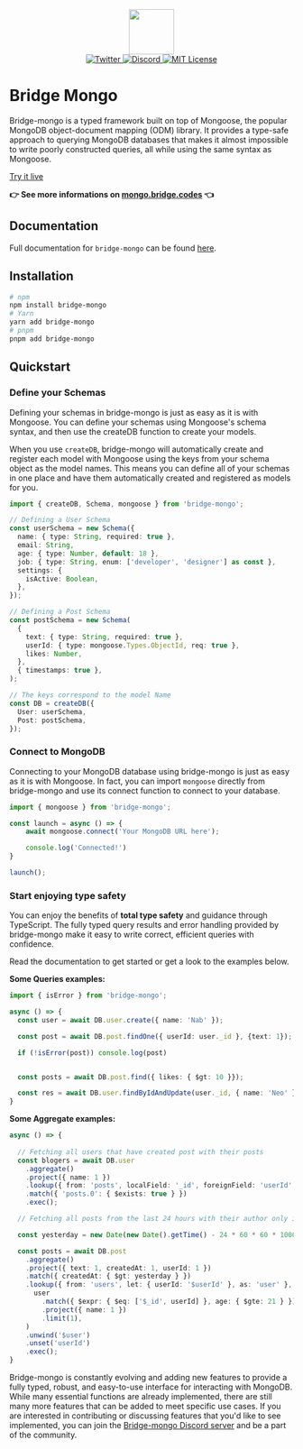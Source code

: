 <div align="center">
  <a href="https://bridge.codes">
      <img src="https://mongo.bridge.codes/img/bridge-mongo.svg" height="80" />
  </a>
</div>
  
<div align="center">

 <a href="https://twitter.com/bridge_codes">
    <img alt="Twitter" src="https://img.shields.io/twitter/url.svg?label=%40bridge_codes&style=social&url=https%3A%2F%2Ftwitter.com%2Falexdotjs" />
  </a>
  <a href="https://discord.gg/yxjrwm7Bfr"> 
    <img alt="Discord" src="https://img.shields.io/discord/1050622016673288282?color=7389D8&label&logo=discord&logoColor=ffffff" />
  </a>
  <a href="https://github.com/trpc/trpc/blob/main/LICENSE">
    <img alt="MIT License" src="https://img.shields.io/github/license/trpc/trpc" />
  </a>
</div>

# Bridge Mongo

Bridge-mongo is a typed framework built on top of Mongoose, the popular MongoDB object-document mapping (ODM) library. It provides a type-safe approach to querying MongoDB databases that makes it almost impossible to write poorly constructed queries, all while using the same syntax as Mongoose.

[Try it live](https://stackblitz.com/edit/bridge-mongo?file=index.ts&view=editor)

**👉 See more informations on [mongo.bridge.codes](https://mongo.bridge.codes) 👈**

## Documentation

Full documentation for `bridge-mongo` can be found [here](https://mongo.bridge.codes).

## Installation

```bash
# npm
npm install bridge-mongo
# Yarn
yarn add bridge-mongo
# pnpm
pnpm add bridge-mongo
```

## Quickstart

### Define your Schemas

Defining your schemas in bridge-mongo is just as easy as it is with Mongoose. You can define your schemas using Mongoose's schema syntax, and then use the createDB function to create your models.

When you use `createDB`, bridge-mongo will automatically create and register each model with Mongoose using the keys from your schema object as the model names. This means you can define all of your schemas in one place and have them automatically created and registered as models for you.

```ts twoslash title='index.ts'
import { createDB, Schema, mongoose } from 'bridge-mongo';

// Defining a User Schema
const userSchema = new Schema({
  name: { type: String, required: true },
  email: String,
  age: { type: Number, default: 18 },
  job: { type: String, enum: ['developer', 'designer'] as const },
  settings: {
    isActive: Boolean,
  },
});

// Defining a Post Schema
const postSchema = new Schema(
  {
    text: { type: String, required: true },
    userId: { type: mongoose.Types.ObjectId, req: true },
    likes: Number,
  },
  { timestamps: true },
);

// The keys correspond to the model Name
const DB = createDB({
  User: userSchema,
  Post: postSchema,
});
```

### Connect to MongoDB

Connecting to your MongoDB database using bridge-mongo is just as easy as it is with Mongoose. In fact, you can import `mongoose` directly from bridge-mongo and use its connect function to connect to your database.

```ts twoslash title='index.ts'
import { mongoose } from 'bridge-mongo';

const launch = async () => {
    await mongoose.connect('Your MongoDB URL here');

    console.log('Connected!')
}

launch();
```


### Start enjoying type safety

You can enjoy the benefits of **total type safety** and guidance through TypeScript. The fully typed query results and error handling provided by bridge-mongo make it easy to write correct, efficient queries with confidence.

 Read the documentation to get started or get a look to the examples below.

**Some Queries examples:**

```ts
import { isError } from 'bridge-mongo';

async () => {
  const user = await DB.user.create({ name: 'Nab' });

  const post = await DB.post.findOne({ userId: user._id }, {text: 1});

  if (!isError(post)) console.log(post)


  const posts = await DB.post.find({ likes: { $gt: 10 }});

  const res = await DB.user.findByIdAndUpdate(user._id, { name: 'Neo' }, { projection: { name: 1 } })
}
```

**Some Aggregate examples:**

```ts twoslash title='index.ts'
async () => {
  
  // Fetching all users that have created post with their posts
  const blogers = await DB.user
    .aggregate()
    .project({ name: 1 })
    .lookup({ from: 'posts', localField: '_id', foreignField: 'userId' })
    .match({ 'posts.0': { $exists: true } })
    .exec();

  // Fetching all posts from the last 24 hours with their author only if he's >= 21 years old

  const yesterday = new Date(new Date().getTime() - 24 * 60 * 60 * 1000);

  const posts = await DB.post
    .aggregate()
    .project({ text: 1, createdAt: 1, userId: 1 })
    .match({ createdAt: { $gt: yesterday } })
    .lookup({ from: 'users', let: { userId: '$userId' }, as: 'user' }, (user, { userId }) =>
      user
        .match({ $expr: { $eq: ['$_id', userId] }, age: { $gte: 21 } })
        .project({ name: 1 })
        .limit(1),
    )
    .unwind('$user')
    .unset('userId')
    .exec();
}
```


Bridge-mongo is constantly evolving and adding new features to provide a fully typed, robust, and easy-to-use interface for interacting with MongoDB. While many essential functions are already implemented, there are still many more features that can be added to meet specific use cases. If you are interested in contributing or discussing features that you'd like to see implemented, you can join the [Bridge-mongo Discord server](https://discord.com/invite/yxjrwm7Bfr) and be a part of the community.
